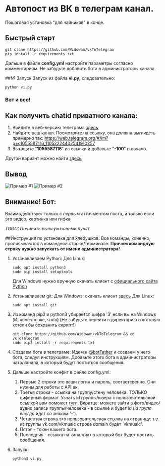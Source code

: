 # Автопост из ВК в телеграм канал.
Пошаговая установка "для чайников" в конце.
## Быстрый старт
```
git clone https://github.com/Widowan/vkToTelegram
pip install -r requirements.txt
```

Дальше в файле **config.yml** настройте параметры согласно комментариям.
Не забудьте добавить бота в администраторы канала.

##№ Запуск
Запуск из файла **vi.py**, следовательно:
```
python vi.py
```
### Вот и все!


## Как получить chatid приватного канала:
1. Войдите в веб-версию телеграма [здесь](https://web.telegram.org)
2. Найдите ваш канал. Посмотрите на ссылку, она должна выглядеть примерно так: https://web.telegram.org/#/im?p=c1055587116_11052224402541910257
3. Вытащите "**1055587116**" из ссылки и добавьте "**-100**" в начало.

Другой вариант можно найти [здесь](https://stackoverflow.com/questions/33858927/how-to-obtain-the-chat-id-of-a-private-telegram-channel)

## Вывод
![Пример #1](https://i.imgur.com/KMjERfQ.png)
![Пример #2](https://i.imgur.com/rqoMHAx.png)

## Внимание! Бот:
Взаимодействует только с _первым_ аттачментом поста, и только если это видео, картинка или гифка


_TODO: Починить вышеуказанный пункт_


##Инструкция по установке для хлебушков:
Все команды, конечно, прописываются в командной строке/терминале.
**Причем командную строку нужно запускать от имени администратора!**

1. Устанавливаем Python:
   Для Linux:
   ```
   sudo apt install python3
   sudo pip install setuptools
   ```
   Для Windows нужно вручную скачать клиент с [официального сайта Python](https://www.python.org/)

2. Устанавливаем git:
   Для Windows:
   скачать клиент [здесь](https://git-scm.com/download/win)
   Для Linux:
   ```
   sudo apt install git
   ```

3. Из команд pip3 и python3 убирается цифра '3' если вы на Windows (И, конечно же, sudo)
   (Не забудьте перейти в директорию в которую хотели бы сохранить скрипт!)
   ```
   git clone https://github.com/Widowan/vkToTelegram && cd vkToTelegram
   sudo pip3 install -r requirements.txt
   ```
4. Создаем бота в телеграме:
   Идем к [@botFather](https://t.me/botfather) и создаем у него бота, следуя инструкциям.
   Добавьте этого бота в администраторы чата/канала, в который будут поститься сообщения.

5. Дальше настройте конфиг в файле config.yml:
   1. Первые 2 строки это ваши логин и пароль, соответсвенно. Они нужны для работы с API вк.
   2. Третья строка - ссылка на группу/стену человека. ТОЛЬКО циферный формат.
      Узнать id группы/юзера с пользовательской ссылкой вам поможет [гугл](lmgtfy.com/?q=Как+узнать+id+группы+вконтакте).
      Вкратце: можете зайти в фото/видео/аудио записи группы/человека - в ссылке и будет id (_id групп всегда идет со знаком '-'_).
   3. Четвертая строка это пользовательская ссылка на страницу: т.е. из группы vk.com/vkmusic строка domain будет 'vkmusic'.
   4. Пятая - токен вашего бота.
   5. Последняя - ссылка на канал/чат в который бот будет постить сообщения.
6. Запуск:
   ```
   python3 vi.py
   ```
